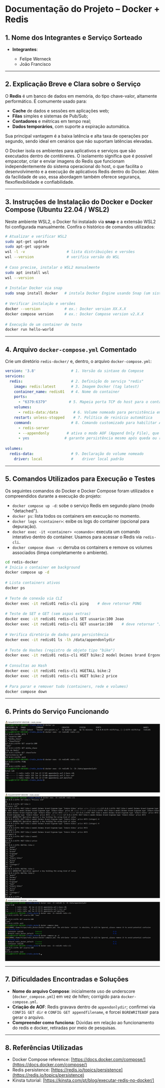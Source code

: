 # Documentação do Projeto – Docker + Redis

## 1. Nome dos Integrantes e Serviço Sorteado

* **Integrantes**:

  * Felipe Werneck
  * João Francisco

---

## 2. Explicação Breve e Clara sobre o Serviço

O **Redis** é um banco de dados em memória, do tipo chave-valor, altamente performático. É comumente usado para:

* **Cache** de dados e sessões em aplicações web;
* **Filas** simples e sistemas de Pub/Sub;
* **Contadores** e métricas em tempo real;
* **Dados temporários**, com suporte a expiração automática.

Sua principal vantagem é a baixa latência e alta taxa de operações por segundo, sendo ideal em cenários que não suportam latências elevadas.

O Docker isola os ambientes para aplicativos e serviços que são executados dentro de contêineres. O isolamento significa que é possível empacotar, criar e enviar imagens do Redis que funcionam independentemente do sistema operacional do host, o que facilita o desenvolvimento e a execução de aplicativos Redis dentro do Docker. Além da facilidade de uso, essa abordagem também oferece segurança, flexoflexibilidade e confiabilidade.

---

## 3. Instruções de Instalação do Docker e Docker Compose (Ubuntu 22.04 / WSL2)

Neste ambiente WSL2, o Docker foi instalado via **snap** e a extensão WSL2 foi configurada manualmente. Confira o histórico de comandos utilizados:

```bash
# Atualizar e verificar WSL2
sudo apt-get update
sudo apt-get upgrade
wsl -l -v                   # lista distribuições e versões
wsl --version               # verifica versão do WSL

# Caso precise, instalar o WSL2 manualmente
sudo apt install wsl
wsl --version

# Instalar Docker via snap
sudo snap install docker   # instala Docker Engine usando Snap (um sistema de pacotes universal do Ubuntu, que gerencia versões e dependências isoladas em contêineres leves)

# Verificar instalação e versões
docker --version           # ex.: Docker version XX.X.X
docker compose version     # ex.: Docker Compose version v2.X.X

# Execução de um container de teste
docker run hello-world
```

---

## 4. Arquivo `docker-compose.yml` Comentado

Crie um diretório `redis-docker/` e, dentro, o arquivo `docker-compose.yml`:

```yaml
version: '3.8'                # 1. Versão da sintaxe do Compose
services:
  redis:                      # 2. Definição do serviço "redis"
    image: redis:latest       # 3. Imagem Docker (tag latest)
    container_name: redis01   # 4. Nome do container
    ports:
      - "6379:6379"          # 5. Mapeia porta TCP do host para o container
    volumes:
      - redis-data:/data       # 6. Volume nomeado para persistência em /data
    restart: unless-stopped    # 7. Política de reinício automática
    command:                  # 8. Comando customizado para habilitar AOF
      - redis-server
      - --appendonly        # ativa o modo AOF (Append Only File), que grava todas as operações de escrita em disco
      - yes                # garante persistência mesmo após queda ou reinício do container

volumes:
  redis-data:                 # 9. Declaração do volume nomeado
    driver: local             #    driver local padrão
```

---

## 5. Comandos Utilizados para Execução e Testes

Os seguintes comandos do Docker e Docker Compose foram utilizados e compreendidos durante a execução do projeto:

* `docker compose up -d`: sobe o serviço Redis em segundo plano (modo "detached").
* `docker ps`: lista todos os containers em execução no momento.
* `docker logs <container>`: exibe os logs do container (opcional para depuração).
* `docker exec -it <container> <comando>`: executa um comando interativo dentro do container. Usamos para acessar o Redis via `redis-cli`.
* `docker compose down -v`: derruba os containers e remove os volumes associados (limpa completamente o ambiente).


```bash
cd redis-docker
# Inicia o container em background
docker compose up -d

# Lista containers ativos
docker ps

# Teste de conexão via CLI
docker exec -it redis01 redis-cli ping    # deve retornar PONG

# Teste de SET e GET (sem aspas extras)
docker exec -it redis01 redis-cli SET usuario:100 Joao
docker exec -it redis01 redis-cli GET usuario:100    # deve retornar "Joao"

# Verifica diretório de dados para persistência
docker exec -it redis01 ls -lh /data/appendonlydir

# Teste de Hashes (registro de objeto tipo "bike")
docker exec -it redis01 redis-cli HSET bike:2 model Deimos brand Ergonom type "Enduro bikes" price 4972

# Consultas ao Hash
docker exec -it redis01 redis-cli HGETALL bike:2
docker exec -it redis01 redis-cli HGET bike:2 price

# Para parar e remover tudo (containers, rede e volumes)
docker compose down 
```

---

## 6. Prints do Serviço Funcionando

![Print do Redis em funcionamento](redis.jpeg)
![Print do Redis Hash em funcionamento](redis_hash.jpeg)
![Print do Redis AOF em funcionamento](redis_AOF.png)

---

## 7. Dificuldades Encontradas e Soluções

* **Nome do arquivo Compose**: inicialmente uso de underscore (`docker_compose.yml`) em vez de hífen; corrigido para `docker-compose.yml`.
* **Criação de AOF**: Redis gravava dentro de `appendonlydir`; confirmei via `CONFIG GET dir` e `CONFIG GET appendfilename`, e forcei `BGREWRITEAOF` para gerar o arquivo.
* **Compreender como funciona**: Dúvidas em relação ao funcionamento do redis e docker, retiradas por meio de pesquisas.

---

## 8. Referências Utilizadas

* Docker Compose reference: [https://docs.docker.com/compose/](https://docs.docker.com/compose/)
* Redis persistence: [https://redis.io/topics/persistence](https://redis.io/topics/persistence)
* Kinsta tutorial: [https://kinsta.com/pt/blog/executar-redis-no-docker/]
